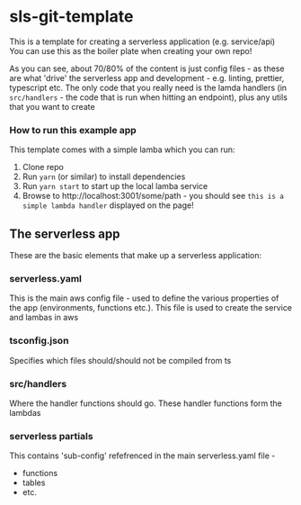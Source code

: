 # sls-git-template
This is a template for creating a serverless application (e.g. service/api)  
You can use this as the boiler plate when creating your own repo!

As you can see, about 70/80% of the content is just config files - as these are what
'drive' the serverless app and development - e.g. linting, prettier, typescript etc.
The only code that you really need is the lamda handlers (in `src/handlers` - the code that is run when hitting an endpoint), plus any utils that you want to create

### How to run this example app
This template comes with a simple lamba which you can run:
1. Clone repo
2. Run `yarn` (or similar) to install dependencies
3. Run `yarn start` to start up the local lamba service
4. Browse to http://localhost:3001/some/path - you should see `this is a simple lambda handler` displayed on the page!

## The serverless app
These are the basic elements that make up a serverless application:

### serverless.yaml
This is the main aws config file - used to define the various properties of the app 
(environments, functions etc.). This file is used to create the service and lambas in aws

### tsconfig.json
Specifies which files should/should not be compiled from ts

### src/handlers
Where the handler functions should go. These handler functions form the lambdas

### serverless partials
This contains 'sub-config' refefrenced in the main serverless.yaml file -
- functions
- tables
- etc.
